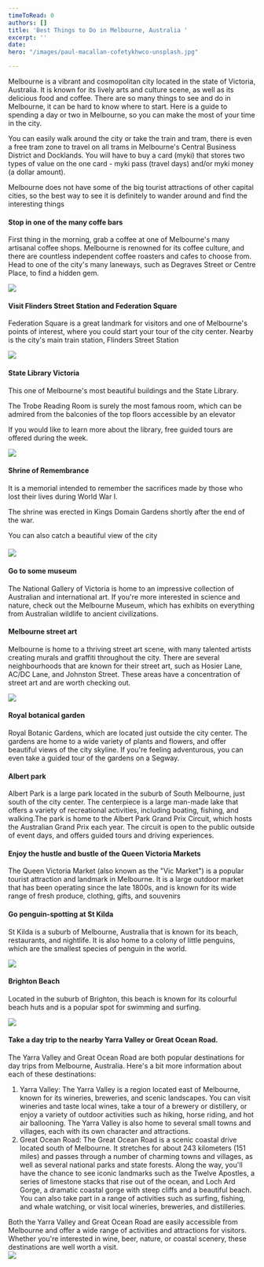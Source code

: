 ```yaml
---
timeToRead: 0
authors: []
title: 'Best Things to Do in Melbourne, Australia '
excerpt: ''
date: 
hero: "/images/paul-macallan-cofetykhwco-unsplash.jpg"

---
```

Melbourne is a vibrant and cosmopolitan city located in the state of Victoria, Australia. It is known for its lively arts and culture scene, as well as its delicious food and coffee. There are so many things to see and do in Melbourne, it can be hard to know where to start. Here is a guide to spending a day or two in Melbourne, so you can make the most of your time in the city.

You can easily walk around the city or take the train and tram, there is even a free tram zone to travel on all trams in Melbourne's Central Business District and Docklands. You will have to buy a card (myki) that stores two types of value on the one card - myki pass (travel days) and/or myki money (a dollar amount).

Melbourne does not have some of the big tourist attractions of other capital cities, so the best way to see it is definitely to wander around and find the interesting things

#### Stop in one of the many coffe bars

First thing in the morning, grab a coffee at one of Melbourne's many artisanal coffee shops. Melbourne is renowned for its coffee culture, and there are countless independent coffee roasters and cafes to choose from. Head to one of the city's many laneways, such as Degraves Street or Centre Place, to find a hidden gem.

![](/images/toa-heftiba-ghznsyteqf0-unsplash.jpg)

#### Visit Flinders Street Station and Federation Square

Federation Square is a great landmark for visitors and one of Melbourne's points of interest, where you could start your tour of the city center. Nearby is the city's main train station, Flinders Street Station

![](/images/whatsapp-image-2022-12-21-at-12-28-24.jpeg)

#### State Library Victoria

This one of Melbourne's most beautiful buildings and the State Library.

The Trobe Reading Room is surely the most famous room, which can be admired from the balconies of the top floors accessible by an elevator 

If you would like to learn more about the library, free guided tours are offered during the week.

![](/images/finn-whelen-8gvjej30xfe-unsplash.jpg)

#### Shrine of Remembrance

It is a memorial intended to remember the sacrifices made by those who lost their lives during World War I.

The shrine was erected in Kings Domain Gardens shortly after the end of the war.

You can also catch a beautiful view of the city

#### ![](/images/wolf-zimmermann-u_yjyorov_4-unsplash.jpg)

#### Go to some museum 

The National Gallery of Victoria is home to an impressive collection of Australian and international art. If you're more interested in science and nature, check out the Melbourne Museum, which has exhibits on everything from Australian wildlife to ancient civilizations.

#### Melbourne street art

Melbourne is home to a thriving street art scene, with many talented artists creating murals and graffiti throughout the city. There are several neighbourhoods that are known for their street art, such as Hosier Lane, AC/DC Lane, and Johnston Street. These areas have a concentration of street art and are worth checking out.

![](/images/james-garman-g0ghgcamcli-unsplash.jpg)

#### Royal botanical garden 

Royal Botanic Gardens, which are located just outside the city center. The gardens are home to a wide variety of plants and flowers, and offer beautiful views of the city skyline. If you're feeling adventurous, you can even take a guided tour of the gardens on a Segway.

#### Albert park

Albert Park is a large park located in the suburb of South Melbourne, just south of the city center. The centerpiece is a large man-made lake that offers a variety of recreational activities, including boating, fishing, and walking.The park is home to the Albert Park Grand Prix Circuit, which hosts the Australian Grand Prix each year. The circuit is open to the public outside of event days, and offers guided tours and driving experiences.

#### Enjoy the hustle and bustle of the Queen Victoria Markets

The Queen Victoria Market (also known as the "Vic Market") is a popular tourist attraction and landmark in Melbourne. It is a large outdoor market that has been operating since the late 1800s, and is known for its wide range of fresh produce, clothing, gifts, and souvenirs

#### Go penguin-spotting at St Kilda

St Kilda is a suburb of Melbourne, Australia that is known for its beach, restaurants, and nightlife. It is also home to a colony of little penguins, which are the smallest species of penguin in the world.

![](/images/flynn-edwards-tmiwndj8_hq-unsplash.jpg)

#### Brighton Beach

Located in the suburb of Brighton, this beach is known for its colourful beach huts and is a popular spot for swimming and surfing.

![](/images/dave-kim-pia_0snkomi-unsplash.jpg)

#### Take a day trip to the nearby Yarra Valley or Great Ocean Road.

The Yarra Valley and Great Ocean Road are both popular destinations for day trips from Melbourne, Australia. Here's a bit more information about each of these destinations:

1. Yarra Valley: The Yarra Valley is a region located east of Melbourne, known for its wineries, breweries, and scenic landscapes. You can visit wineries and taste local wines, take a tour of a brewery or distillery, or enjoy a variety of outdoor activities such as hiking, horse riding, and hot air ballooning. The Yarra Valley is also home to several small towns and villages, each with its own character and attractions.
2. Great Ocean Road: The Great Ocean Road is a scenic coastal drive located south of Melbourne. It stretches for about 243 kilometers (151 miles) and passes through a number of charming towns and villages, as well as several national parks and state forests. Along the way, you'll have the chance to see iconic landmarks such as the Twelve Apostles, a series of limestone stacks that rise out of the ocean, and Loch Ard Gorge, a dramatic coastal gorge with steep cliffs and a beautiful beach. You can also take part in a range of activities such as surfing, fishing, and whale watching, or visit local wineries, breweries, and distilleries.

Both the Yarra Valley and Great Ocean Road are easily accessible from Melbourne and offer a wide range of activities and attractions for visitors. Whether you're interested in wine, beer, nature, or coastal scenery, these destinations are well worth a visit.  
![](/images/mwangi-gatheca-n_v-r4e64ne-unsplash.jpg)